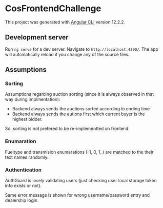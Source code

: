 # CosFrontendChallenge

This project was generated with [Angular CLI](https://github.com/angular/angular-cli) version 12.2.2.

## Development server

Run `ng serve` for a dev server. Navigate to `http://localhost:4200/`. The app will automatically reload if you change any of the source files.

## Assumptions

### Sorting

Assumptions regarding auction sorting (since it is always observed in that way during implmentation):

- Backend always sends the auctions sorted according to ending time
- Backend always sends the autions first which current buyer is the highest bidder.

So, sorting is not prefered to be re-implementted on frontend

### Enumaration

Fueltype and transmision enumarations (-1, 0, 1,.) are matched to the their text names randomly.

### Authentication

AuthGuard is losely validating users (just checking user local storage token info exists or not).

Same error message is shown for wrong username/password entry and dealership login.
